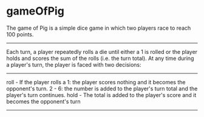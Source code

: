 # gameOfPig
The game of Pig is a simple dice game in which two players race to reach 100 points. 

***********************************************************************************
Each turn, a player repeatedly rolls a die until either a 1 is rolled or the player holds and scores the sum of the rolls (i.e. the turn total). At any time during a player's turn, the player is faced with two decisions:
***********************************************************************************

roll - If the player rolls a
1: the player scores nothing and it becomes the opponent's turn.
2 - 6: the number is added to the player's turn total and the player's turn continues.
hold - The total is added to the player's score and it becomes the opponent's turn
***********************************************************************************


